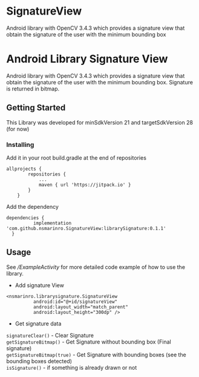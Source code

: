 # SignatureView
Android library with OpenCV 3.4.3 which provides a signature view that obtain the signature of the user with the minimum bounding box

# Android Library Signature View
Android library with OpenCV 3.4.3 which provides a signature view that obtain the signature of the user with the minimum bounding box. Signature is returned in bitmap.

## Getting Started
This Library was developed for minSdkVersion 21 and targetSdkVersion 28 (for now)

### Installing

Add it in your root build.gradle at the end of repositories

```
allprojects {
		repositories {
			...
			maven { url 'https://jitpack.io' }
		}
	}
  ```
  
  Add the dependency
  
  ```
  dependencies {
	        implementation 'com.github.nsmarinro.SignatureView:librarySignature:0.1.1'
	}
  ```
  
  ## Usage
  
  See */ExampleActivity* for more detailed code example of how to use the library.
  
  * Add signature View
  ```
  <nsmarinro.librarysignature.SignatureView
            android:id="@+id/signatureView"
            android:layout_width="match_parent"
            android:layout_height="300dp" />
 ```
 
 * Get signature data
 
 ```signatureClear()``` - Clear Signature<br/> 
 ```getSignatureBitmap()``` - Get Signature without bounding box (Final signature)<br/>
 ```getSignatureBitmap(true)``` - Get Signature with bounding boxes (see the bounding boxes detected)<br/>
  ```isSignature()``` - if something is already drawn or not<br/>
 
 
 
